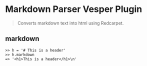 Markdown Parser Vesper Plugin
=============================
> Converts markdown text into html using Redcarpet.


markdown
--------

    >> h = '# This is a header'
	>> h.markdown
	=> '<h1>This is a header</h1>\n'